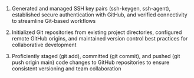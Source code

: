 1. Generated and managed SSH key pairs (ssh-keygen, ssh-agent), established secure authentication with GitHub, and verified connectivity to streamline Git-based workflows

2. Initialized Git repositories from existing project directories, configured remote GitHub origins, and maintained version control best practices for collaborative development

3. Proficiently staged (git add), committed (git commit), and pushed (git push origin main) code changes to GitHub repositories to ensure consistent versioning and team collaboration



